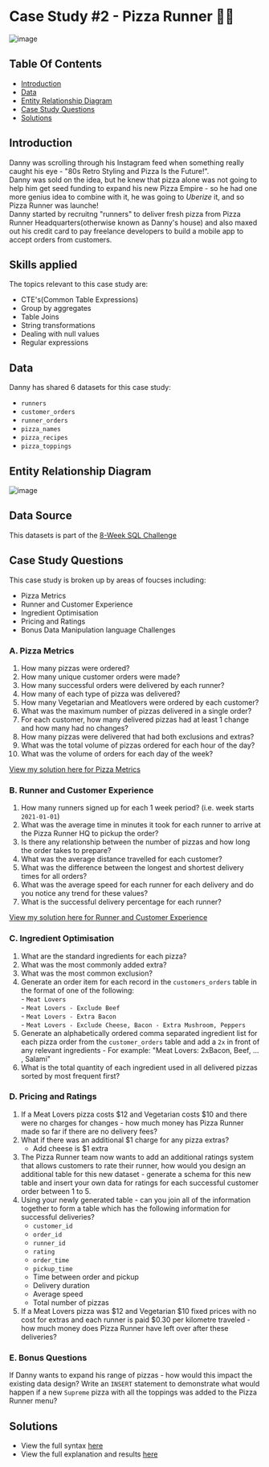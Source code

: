 # Case Study #2 - Pizza Runner 🍕🍕
![image](https://github.com/user-attachments/assets/044621bb-c3dc-4287-ba04-69ba01218f02)

## Table Of Contents
 - [Introduction](#introduction)
 - [Data](#data)
 - [Entity Relationship Diagram](#entity-relationship-diagram)
 - [Case Study Questions](#case-study-questions)
 - [Solutions](#solutions)


## Introduction
Danny was scrolling through his Instagram feed when something really caught his eye - "80s Retro Styling and Pizza Is the Future!". \
Danny was sold on the idea, but he knew that pizza alone was not going to help him get seed funding to expand his new Pizza Empire - so he had one more genius idea to combine with it, he was going to *Uberize* it, and so Pizza Runner was launche!\
Danny started by recruitng "runners" to deliver fresh pizza from Pizza Runner Headquarters(otherwise known as Danny's house) and also maxed out his credit card to pay freelance developers to build a mobile app to accept orders from customers.

## Skills applied
The topics relevant to this case study are:
- CTE's(Common Table Expressions)
- Group by aggregates
- Table Joins
- String transformations
- Dealing with null values
- Regular expressions

## Data 
Danny has shared 6 datasets for this case study:
- `runners`
- `customer_orders`
- `runner_orders`
- `pizza_names`
- `pizza_recipes`
- `pizza_toppings`

## Entity Relationship Diagram 
![image](https://github.com/user-attachments/assets/a0b8b08e-ef84-47b4-af05-2ad1a8443db6)

## Data Source
This datasets is part of the [8-Week SQL Challenge](https://8weeksqlchallenge.com/case-study-2/)

## Case Study Questions
This case study is broken up by areas of foucses including:
- Pizza Metrics
- Runner and Customer Experience
- Ingredient Optimisation
- Pricing and Ratings
- Bonus Data Manipulation language Challenges

### A. Pizza Metrics 
1. How many pizzas were ordered?
2. How many unique customer orders were made?
3. How many successful orders were delivered by each runner?
4. How many of each type of pizza was delivered?
5. How many Vegetarian and Meatlovers were ordered by each customer?
6. What was the maximum number of pizzas delivered in a single order?
7. For each customer, how many delivered pizzas had at least 1 change and how many had no changes?
8. How many pizzas were delivered that had both exclusions and extras?
9. What was the total volume of pizzas ordered for each hour of the day?
10. What was the volume of orders for each day of the week?
    
 [View my solution here for Pizza Metrics](https://github.com/BiruktawitY/8-week-SQL-challenge/blob/main/Case%20Study%20%232%20-%20Pizza%20Runner/Solution(.md)/A.%20Pizza%20Metrics.md)

 ### B. Runner and Customer Experience
 1. How many runners signed up for each 1 week period? (i.e. week starts `2021-01-01`)
 2. What was the average time in minutes it took for each runner to arrive at the Pizza Runner HQ to pickup the order?
 3. Is there any relationship between the number of pizzas and how long the order takes to prepare?
 4. What was the average distance travelled for each customer?
 5. What was the difference between the longest and shortest delivery times for all orders?
 6. What was the average speed for each runner for each delivery and do you notice any trend for these values?
 7. What is the successful delivery percentage for each runner?

  [View my solution here for Runner and Customer Experience](https://github.com/BiruktawitY/8-week-SQL-challenge/blob/main/Case%20Study%20%232%20-%20Pizza%20Runner/Solution(.md)/B.%20Runner%20and%20Customer%20Experience.md)

  ### C. Ingredient Optimisation
  1. What are the standard ingredients for each pizza?
  2. What was the most commonly added extra?
  3. What was the most common exclusion?
  4. Generate an order item for each record in the `customers_orders` table in the format of one of the following:\
         - `Meat Lovers`\
         - `Meat Lovers - Exclude Beef`\
         - `Meat Lovers - Extra Bacon`\
         - `Meat Lovers - Exclude Cheese, Bacon - Extra Mushroom, Peppers`
  5. Generate an alphabetically ordered comma separated ingredient list for each pizza order from the `customer_orders` table and add a `2x` in front of any relevant 
     ingredients
    - For example: "Meat Lovers: 2xBacon, Beef, ... , Salami"
6. What is the total quantity of each ingredient used in all delivered pizzas sorted by most frequent first?


### D. Pricing and Ratings
1. If a Meat Lovers pizza costs $12 and Vegetarian costs $10 and there were no charges for changes - how much money has Pizza Runner made so far if there are no delivery fees?
2. What if there was an additional $1 charge for any pizza extras?
     - Add cheese is $1 extra
3. The Pizza Runner team now wants to add an additional ratings system that allows customers to rate their runner, how would you design an additional table for this new dataset - generate a schema for this new table and insert your own data for ratings for each successful customer order between 1 to 5.
4. Using your newly generated table - can you join all of the information together to form a table which has the following information for successful deliveries?
     - `customer_id`
     - `order_id`
     - `runner_id`
     - `rating`
     - `order_time`
     - `pickup_time`
     - Time between order and pickup
     - Delivery duration
     - Average speed
     - Total number of pizzas
5. If a Meat Lovers pizza was $12 and Vegetarian $10 fixed prices with no cost for extras and each runner is paid $0.30 per kilometre traveled - how much money does Pizza Runner have left over after these deliveries?


 ### E. Bonus Questions
 If Danny wants to expand his range of pizzas - how would this impact the existing data design? Write an `INSERT` statement to demonstrate what would happen if a new `Supreme` pizza with all the toppings was added to the Pizza Runner menu?

 ## Solutions 
 - View the full syntax [here](https://github.com/BiruktawitY/8-week-SQL-challenge/tree/main/Case%20Study%20%232%20-%20Pizza%20Runner/Solution(.sql))
 - View the full explanation and results [here](https://github.com/BiruktawitY/8-week-SQL-challenge/tree/main/Case%20Study%20%232%20-%20Pizza%20Runner/Solution(.md))









